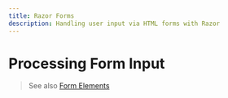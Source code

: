 ```yaml
---
title: Razor Forms
description: Handling user input via HTML forms with Razor
---
```

# Processing Form Input

> See also [Form Elements](../html/formElements.md)
